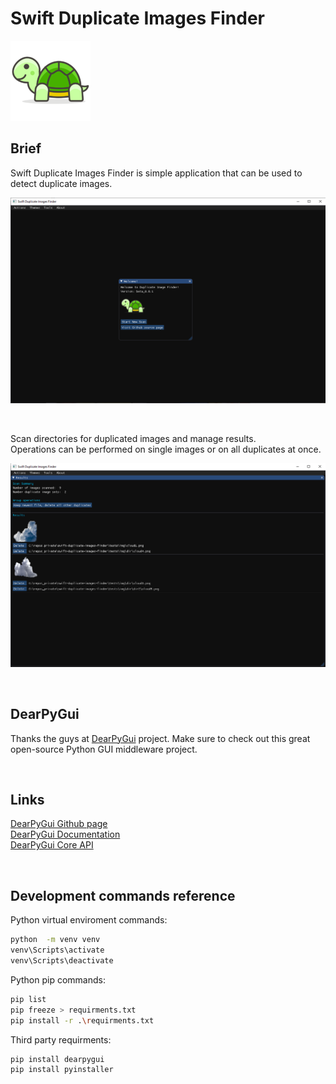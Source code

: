 # Swift Duplicate Images Finder

![](resources/logo.png)


## Brief

Swift Duplicate Images Finder is simple application that can be used to detect duplicate images.

![](img/welcome_screen_shot.PNG)

</br>

Scan directories for duplicated images and manage results.  
Operations can be performed on single images or on all duplicates at once.

![](img/results_screen_shot.PNG)


</br>


## DearPyGui

Thanks the guys at [DearPyGui](https://github.com/hoffstadt/DearPyGui) project. Make sure to check out this great open-source Python GUI middleware project.

</br>


## Links

[DearPyGui Github page](https://github.com/hoffstadt/DearPyGui)  
[DearPyGui Documentation](https://hoffstadt.github.io/DearPyGui/api_core.html)  
[DearPyGui Core API](https://github.com/hoffstadt/DearPyGui/blob/master/DearPyGui/dearpygui/core.pyi)  

</br>


## Development commands reference

Python virtual enviroment commands:
``` bash
python  -m venv venv
venv\Scripts\activate
venv\Scripts\deactivate
```

Python pip commands:
```bash
pip list
pip freeze > requirments.txt
pip install -r .\requirments.txt
```

Third party requirments:
``` bash
pip install dearpygui
pip install pyinstaller
```

</br>
